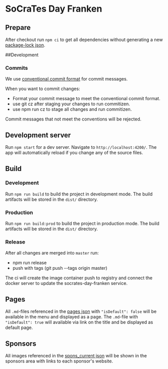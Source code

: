 # SoCraTes Day Franken

## Prepare

After checkout run `npm ci` to get all dependencies without generating a new [package-lock json](./package-lock.json).

##Development

### Commits
We use [conventional commit format](https://conventionalcommits.org/) for commit messages.

When you want to commit changes:

- Format your commit message to meet the conventional commit format.
- use git cz after staging your changes to run commitizen.
- use npm run cz to stage all changes and run commitizen.

Commit messages that not meet the conventions will be rejected.

## Development server

Run `npm start` for a dev server. Navigate to `http://localhost:4200/`. The app will automatically reload if you change any of the source files.


## Build

### Development

Run `npm run build` to build the project in development mode. The build artifacts will be stored in the `dist/` directory.

### Production

Run `npm run build:prod` to build the project in production mode. The build artifacts will be stored in the `dist/` directory.

### Release

After all changes are merged into `master` run:
- npm run release
- push with tags (git push --tags origin master)

The ci will create the image container push to registry and connect the docker server to update the socrates-day-franken service.

## Pages

All `.md`-files referenced in the [pages json](./src/pages/pages.json) with `"isDefault": false` will be available in the menu and displayed as a page.
The `.md`-file with `"isDefault": true` will available via link on the title and be displayed as default page.

## Sponsors

All images referenced in the [spons_current json](./src/spons/spons_current.json) will be shown in the sponsors area with links to each sponsor's website.
